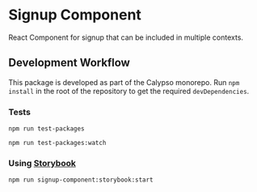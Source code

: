 # Signup Component

React Component for signup that can be included in multiple contexts.

## Development Workflow

This package is developed as part of the Calypso monorepo. Run `npm install`
in the root of the repository to get the required `devDependencies`.

### Tests

```npm run test-packages```

```npm run test-packages:watch```

### Using [Storybook](https://storybook.js.org/)

```npm run signup-component:storybook:start```
